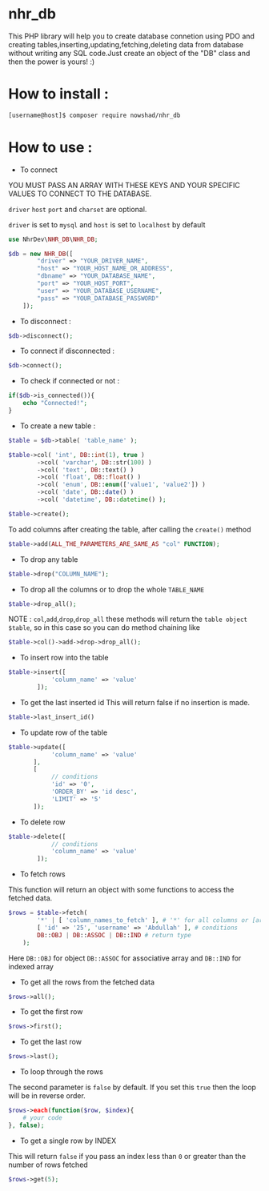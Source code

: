 # nhr_db

This PHP library will help you to create database connetion using PDO and creating tables,inserting,updating,fetching,deleting data from database without writing any SQL code.Just create an object of the "DB" class and then the power is yours! :)

# How to install :

```bash
[username@host]$ composer require nowshad/nhr_db
```

# How to use :

* To connect

YOU MUST PASS AN ARRAY WITH THESE KEYS AND YOUR SPECIFIC VALUES
TO CONNECT TO THE DATABASE.

`driver` `host` ``port`` and ``charset`` are optional.

`driver` is set to `mysql` and
`host` is set to `localhost` by default

```php
use NhrDev\NHR_DB\NHR_DB;

$db = new NHR_DB([
        "driver" => "YOUR_DRIVER_NAME",
        "host" => "YOUR_HOST_NAME_OR_ADDRESS",
        "dbname" => "YOUR_DATABASE_NAME",
        "port" => "YOUR_HOST_PORT",
        "user" => "YOUR_DATABASE_USERNAME",
        "pass" => "YOUR_DATABASE_PASSWORD"
    ]);
```

* To disconnect :

```php
$db->disconnect();
```

* To connect if disconnected :

```php
$db->connect();
```

* To check if connected or not :

```php
if($db->is_connected()){
    echo "Connected!";
}
```

* To create a new table :

```php
$table = $db->table( 'table_name' );

$table->col( 'int', DB::int(1), true )
        ->col( 'varchar', DB::str(100) )
        ->col( 'text', DB::text() )
        ->col( 'float', DB::float() )
        ->col( 'enum', DB::enum(['value1', 'value2']) )
        ->col( 'date', DB::date() )
        ->col( 'datetime', DB::datetime() );

$table->create();
```

To add columns after creating the table, after calling the ``create()`` method

```php
$table->add(ALL_THE_PARAMETERS_ARE_SAME_AS "col" FUNCTION);
```

* To drop any table

```php
$table->drop("COLUMN_NAME");
```

* To drop all the columns or to drop the whole ``TABLE_NAME``

```php
$table->drop_all();
```

NOTE : ``col``,``add``,``drop``,``drop_all`` these methods will return the ``table object`` ``$table``, so in this case so you can do method chaining like

```php
$table->col()->add->drop->drop_all();
```

* To insert row into the table

```php
$table->insert([
            'column_name' => 'value'
        ]);
```

* To get the last inserted id
  This will return false if no insertion is made.

```php
$table->last_insert_id()
```

* To update row of the table

```php
$table->update([
            'column_name' => 'value'
       ],
       [
            // conditions
            'id' => '0',
            'ORDER_BY' => 'id desc',
            'LIMIT' => '5'
       ]);
```

* To delete row

```php
$table->delete([
            // conditions
            'column_name' => 'value'
        ]);
```

* To fetch rows

This function will return an object with some functions to access the fetched data.

```php
$rows = $table->fetch(
        '*' | [ 'column_names_to_fetch' ], # '*' for all columns or [arrays_of_specific_columns]
        [ 'id' => '25', 'username' => 'Abdullah' ], # conditions
        DB::OBJ | DB::ASSOC | DB::IND # return type
    );
```

Here ``DB::OBJ`` for object ``DB::ASSOC`` for associative array and ``DB::IND`` for indexed array

* To get all the rows from the fetched data

```php
$rows->all();
```

* To get the first row

```php
$rows->first();
```

* To get the last row

```php
$rows->last();
```

* To loop through the rows

The second parameter is ``false`` by default. If you set this ``true`` then the loop will be in reverse order.

```php
$rows->each(function($row, $index){
    # your code
}, false);
```

* To get a single row by INDEX

This will return ``false`` if you pass an index less than ``0`` or greater than the number of rows fetched

```php
$rows->get(5);
```
